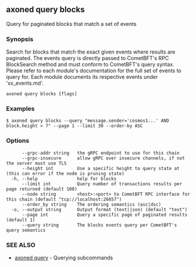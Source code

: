 ## axoned query blocks

Query for paginated blocks that match a set of events

### Synopsis

Search for blocks that match the exact given events where results are paginated.
The events query is directly passed to CometBFT's RPC BlockSearch method and must
conform to CometBFT's query syntax.
Please refer to each module's documentation for the full set of events to query
for. Each module documents its respective events under 'xx_events.md'.

```
axoned query blocks [flags]
```

### Examples

```
$ axoned query blocks --query "message.sender='cosmos1...' AND block.height > 7" --page 1 --limit 30 --order-by ASC
```

### Options

```
      --grpc-addr string   the gRPC endpoint to use for this chain
      --grpc-insecure      allow gRPC over insecure channels, if not the server must use TLS
      --height int         Use a specific height to query state at (this can error if the node is pruning state)
  -h, --help               help for blocks
      --limit int          Query number of transactions results per page returned (default 100)
      --node string        <host>:<port> to CometBFT RPC interface for this chain (default "tcp://localhost:26657")
      --order_by string    The ordering semantics (asc|dsc)
  -o, --output string      Output format (text|json) (default "text")
      --page int           Query a specific page of paginated results (default 1)
      --query string       The blocks events query per CometBFT's query semantics
```

### SEE ALSO

* [axoned query](axoned_query.md)	 - Querying subcommands
